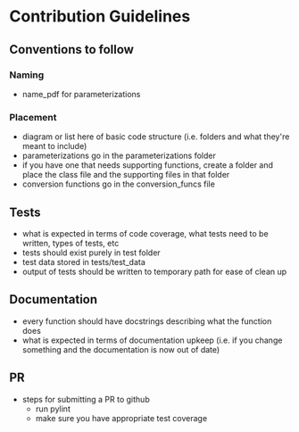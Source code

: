 # Contribution Guidelines

## Conventions to follow

### Naming

* name_pdf for parameterizations 

### Placement

* diagram or list here of basic code structure (i.e. folders and what they're meant to include)
* parameterizations go in the parameterizations folder
* if you have one that needs supporting functions, create a folder and place the class file and the supporting files in that folder
* conversion functions go in the conversion_funcs file

     

## Tests 

* what is expected in terms of code coverage, what tests need to be written, types of tests, etc 
* tests should exist purely in test folder
* test data stored in tests/test_data
* output of tests should be written to temporary path for ease of clean up 

## Documentation

* every function should have docstrings describing what the function does 
* what is expected in terms of documentation upkeep (i.e. if you change something and the documentation is now out of date)


## PR 

* steps for submitting a PR to github
    * run pylint 
    * make sure you have appropriate test coverage
